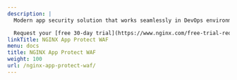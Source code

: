 ```yaml
---
description: |
  Modern app security solution that works seamlessly in DevOps environments.

  Request your [free 30-day trial](https://www.nginx.com/free-trial-request/) today.
linkTitle: NGINX App Protect WAF
menu: docs
title: NGINX App Protect WAF
weight: 100
url: /nginx-app-protect-waf/
---
```

